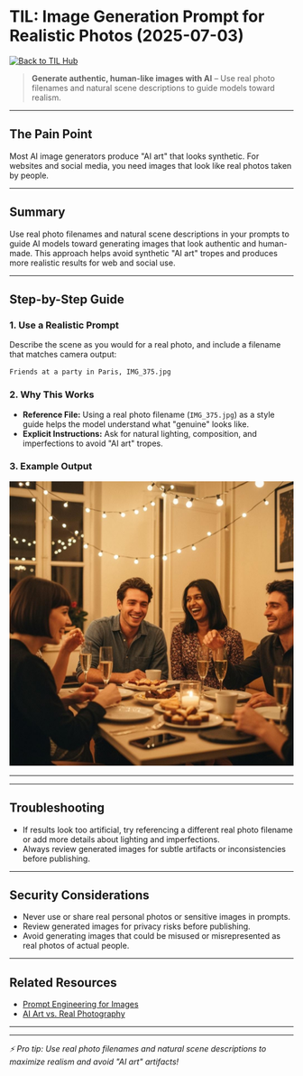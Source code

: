 

# TIL: Image Generation Prompt for Realistic Photos (2025-07-03)

[![Back to TIL Hub](https://img.shields.io/badge/←%20Back%20to-TIL%20Hub-blue?style=for-the-badge)](README.md)

> **Generate authentic, human-like images with AI** – Use real photo filenames and natural scene descriptions to guide models toward realism.

---

## The Pain Point

Most AI image generators produce "AI art" that looks synthetic. For websites and social media, you need images that look like real photos taken by people.

---

## Summary

Use real photo filenames and natural scene descriptions in your prompts to guide AI models toward generating images that look authentic and human-made. This approach helps avoid synthetic "AI art" tropes and produces more realistic results for web and social use.

---

## Step-by-Step Guide

### 1. Use a Realistic Prompt

Describe the scene as you would for a real photo, and include a filename that matches camera output:

```text
Friends at a party in Paris, IMG_375.jpg
```

### 2. Why This Works

- **Reference File:** Using a real photo filename (`IMG_375.jpg`) as a style guide helps the model understand what "genuine" looks like.
- **Explicit Instructions:** Ask for natural lighting, composition, and imperfections to avoid "AI art" tropes.

### 3. Example Output

![Generated Image](./assets/natural_image_375.png)

---

---

## Troubleshooting

- If results look too artificial, try referencing a different real photo filename or add more details about lighting and imperfections.
- Always review generated images for subtle artifacts or inconsistencies before publishing.


---

## Security Considerations

- Never use or share real personal photos or sensitive images in prompts.
- Review generated images for privacy risks before publishing.
- Avoid generating images that could be misused or misrepresented as real photos of actual people.

---

## Related Resources

- [Prompt Engineering for Images](https://www.promptingguide.ai/)
- [AI Art vs. Real Photography](https://www.creativebloq.com/features/ai-art-vs-photography)

---


---

*⚡ Pro tip: Use real photo filenames and natural scene descriptions to maximize realism and avoid "AI art" artifacts!*
